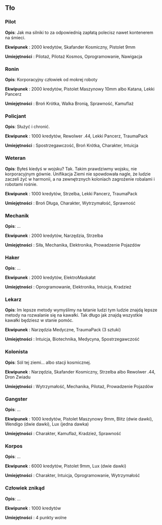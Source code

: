<h2>Tło</h2>

<h3>Pilot</h3>

**Opis**: Jak ma silniki to za odpowiednią zapłatą polecisz nawet kontenerem na śmieci.

**Ekwipunek** : 2000 kredytów, Skafander Kosmiczny, Pistolet 9mm

**Umiejętności** : Pilotaż, Pilotaż Kosmos, Oprogramowanie, Nawigacja

<h3>Ronin</h3>

**Opis**: Korporacyjny człowiek od mokrej roboty

**Ekwipunek** : 2000 kredytów, Pistolet Maszynowy 10mm albo Katana, Lekki Pancerz

**Umiejętności** : Broń Krótka, Walka Bronią, Sprawność, Kamuflaż

<h3>Policjant</h3>

**Opis**: Służyć i chronić.

**Ekwipunek** : 1000 kredytów, Rewolwer .44, Lekki Pancerz, TraumaPack

**Umiejętności** : Spostrzegawczość, Broń Krótka, Charakter, Intuicja

<h3>Weteran</h3>

**Opis**: Byłeś kiedyś w wojsku? Tak. Takim prawdziwmy wojsku, nie korporacyjnym gównie. Unifikacja Ziemi nie spowdowała nagle, że ludzie zaczeli żyć w harmonii, a na zewnętrznych koloniach zagrożenie robalami i robotami rośnie.

**Ekwipunek** : 1000 kredytów, Strzelba, Lekki Pancerz, TraumaPack

**Umiejętności** : Broń Długa, Charakter, Wytrzymałość, Sprawność

<h3>Mechanik</h3>

**Opis**: ...

**Ekwipunek** : 2000 kredytów, Narzędzia, Strzelba

**Umiejętności** : Siła, Mechanika, Elektronika, Prowadzenie Pojazdów

<h3>Haker</h3>

**Opis**: ...

**Ekwipunek** : 2000 kredytów, ElektroMaskałat

**Umiejętności** : Oprogramowanie, Elektronika, Intuicja, Kradzież

<h3>Lekarz</h3>

**Opis**: Im lepsze metody wymyślimy na łatanie ludzi tym ludzie znajdą lepsze metody na rozwalanie się na kawałki. Tak długo jak znajdą wszystkie kawałki będziesz w stanie pomóc.

**Ekwipunek** : Narzędzia Medyczne, TraumaPack (3 sztuki)

**Umiejętności** : Intuicja, Biotechnika, Medycyna, Spostrzegawczość

<h3>Kolonista</h3>

**Opis**: Sól tej ziemi... albo stacji kosmicznej.

**Ekwipunek** : Narzędzia, Skafander Kosmiczny, Strzelba albo Rewolwer .44, Dron Zwiadu

**Umiejętności** : Wytrzymałość, Mechanika, Pilotaż, Prowadzenie Pojazdów

<h3>Gangster</h3>

**Opis**: ...

**Ekwipunek** : 1000 kredytów, Pistolet Maszynowy 9mm, Blitz (dwie dawki), Wendigo (dwie dawki), Lux (jedna dawka)

**Umiejętności** : Charakter, Kamuflaż, Kradzież, Sprawność

<h3>Korpos</h3>

**Opis**: ...

**Ekwipunek** : 6000 kredytów, Pistolet 9mm, Lux (dwie dawki)

**Umiejętności** : Charakter, Intuicja, Oprogramowanie, Wytrzymałość

<h3>Człowiek znikąd</h3>

**Opis**: ...

**Ekwipunek** : 1000 kredytów

**Umiejętności** : 4 punkty wolne
